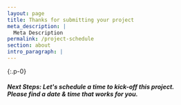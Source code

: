 ```yaml
---
layout: page
title: Thanks for submitting your project
meta_description: |
  Meta Description
permalink: /project-schedule
section: about
intro_paragraph: |
---
```


{:.p-0}
##### **Next Steps**: Let's schedule a time to kick-off this project. <br>Please find a date & time that works for you.

<!-- Calendly inline widget begin -->
<div class="calendly-inline-widget" data-url="https://calendly.com/threeoaksdesign?hide_landing_page_details=1&hide_gdpr_banner=1&text_color=24272b&primary_color=86b299" style="min-width:320px;height:1000px;"></div>
<script type="text/javascript" src="https://assets.calendly.com/assets/external/widget.js" async></script>
<!-- Calendly inline widget end -->
